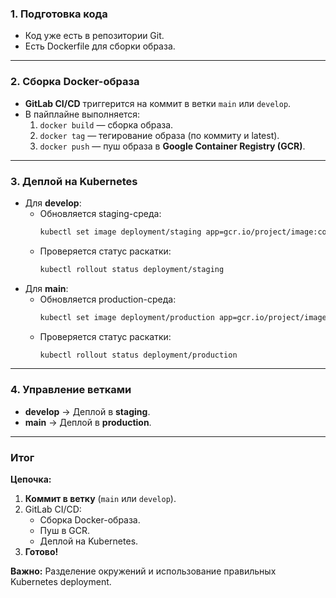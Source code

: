### 1. **Подготовка кода**
   - Код уже есть в репозитории Git.
   - Есть Dockerfile для сборки образа.

---

### 2. **Сборка Docker-образа**
   - **GitLab CI/CD** триггерится на коммит в ветки `main` или `develop`.
   - В пайплайне выполняется:
     1. `docker build` — сборка образа.
     2. `docker tag` — тегирование образа (по коммиту и latest).
     3. `docker push` — пуш образа в **Google Container Registry (GCR)**.

---

### 3. **Деплой на Kubernetes**
   - Для **develop**:
     - Обновляется staging-среда: 
       ```bash
       kubectl set image deployment/staging app=gcr.io/project/image:commit-sha
       ```
     - Проверяется статус раскатки:
       ```bash
       kubectl rollout status deployment/staging
       ```
   - Для **main**:
     - Обновляется production-среда:
       ```bash
       kubectl set image deployment/production app=gcr.io/project/image:commit-sha
       ```
     - Проверяется статус раскатки:
       ```bash
       kubectl rollout status deployment/production
       ```

---

### 4. **Управление ветками**
   - **develop** → Деплой в **staging**.
   - **main** → Деплой в **production**.

---

### Итог
**Цепочка:**  
1. **Коммит в ветку** (`main` или `develop`).  
2. GitLab CI/CD:
   - Сборка Docker-образа.
   - Пуш в GCR.
   - Деплой на Kubernetes.  
3. **Готово!**

**Важно:** Разделение окружений и использование правильных Kubernetes deployment.